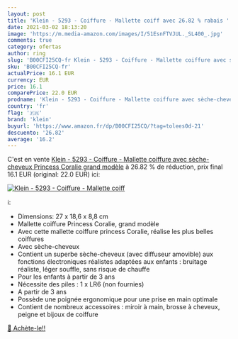 ```yaml
---
layout: post
title: 'Klein - 5293 - Coiffure - Mallette coiff avec 26.82 % rabais '
date: 2021-03-02 18:13:20
image: 'https://m.media-amazon.com/images/I/51EsnFTVJUL._SL400_.jpg'
comments: true
category: ofertas
author: ring
slug: 'B00CFI25CQ-fr Klein - 5293 - Coiffure - Mallette coiffure avec sèche-...'
sku: 'B00CFI25CQ-fr'
actualPrice: 16.1 EUR
currency: EUR
price: 16.1
comparePrice: 22.0 EUR
prodname: 'Klein - 5293 - Coiffure - Mallette coiffure avec sèche-cheveux Princess Coralie  grand modèle'
country: 'fr'
flag: '🇫🇷'
brand: 'klein'
buyurl: 'https://www.amazon.fr/dp/B00CFI25CQ/?tag=tolees0d-21'
descuento: '26.82'
average: '16.2'
---
```


C'est en vente [Klein - 5293 - Coiffure - Mallette coiffure avec sèche-cheveux Princess Coralie  grand modèle](https://www.amazon.fr/dp/B00CFI25CQ/?tag=tolees0d-21)  à  26.82 % de réduction, prix final  16.1 EUR (original: 22.0 EUR) ici:

[![Klein - 5293 - Coiffure - Mallette coiff](https://m.media-amazon.com/images/I/51EsnFTVJUL._SL400_.jpg)](https://www.amazon.fr/dp/B00CFI25CQ/?tag=tolees0d-21)

ℹ️:

- Dimensions: 27 x 18,6 x 8,8 cm
- Mallette coiffure Princess Coralie, grand modèle
- Avec cette mallette coiffure princess Coralie, réalise les plus belles coiffures
- Avec sèche-cheveux
- Contient un superbe sèche-cheveux (avec diffuseur amovible) aux fonctions électroniques réalistes adaptées aux enfants : bruitage réaliste, léger souffle, sans risque de chauffe
- Pour les enfants à partir de 3 ans
- Nécessite des piles : 1 x LR6 (non fournies)
- A partir de 3 ans
- Possède une poignée ergonomique pour une prise en main optimale
- Contient de nombreux accessoires : miroir à main, brosse à cheveux, peigne et bijoux de coiffure

[🛒 Achète-le!!](https://www.amazon.fr/dp/B00CFI25CQ/?tag=tolees0d-21)
